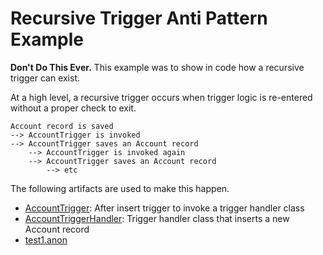 # Recursive Trigger Anti Pattern Example

**Don't Do This Ever.** This example was to show in code how a recursive trigger can exist. 

At a high level, a recursive trigger occurs when trigger logic is re-entered without a proper check to exit. 

    Account record is saved
    --> AccountTrigger is invoked
    --> AccountTrigger saves an Account record
        --> AccountTrigger is invoked again
        --> AccountTrigger saves an Account record
            --> etc

The following artifacts are used to make this happen. 
- [AccountTrigger](https://github.com/pchittum/recursive-trigger/blob/master/force-app/main/default/triggers/AccountTrigger.trigger): After insert trigger to invoke a trigger handler class
- [AccountTriggerHandler](https://github.com/pchittum/recursive-trigger/blob/master/force-app/main/default/classes/AccountTriggerHandler.cls): Trigger handler class that inserts a new Account record
- [test1.anon](https://github.com/pchittum/recursive-trigger/blob/master/apex-test/test1.anon)